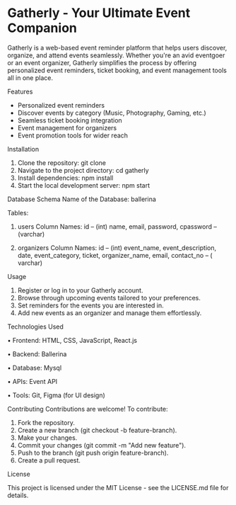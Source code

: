 # Gatherly - Your Ultimate Event Companion
Gatherly is a web-based event
reminder platform that helps users discover, organize, and attend events
seamlessly. Whether you\'re an avid eventgoer or an event organizer,
Gatherly simplifies the process by offering personalized event
reminders, ticket booking, and event management tools all in one place.

Features
-	Personalized event reminders
-	Discover events by category (Music, Photography, Gaming, etc.)
-	Seamless ticket booking integration
-	Event management for organizers
-	Event promotion tools for wider reach

Installation
1. Clone the repository:
   git clone 
2.	Navigate to the project directory:
cd gatherly
2.	Install dependencies:
npm install
3.	Start the local development server:
npm start


Database Schema
Name of the Database: ballerina

Tables:
1.	users
Column Names:
id – (int)
name, email, password, cpassword – (varchar)

3.	organizers
Column Names:
id – (int)
event_name, event_description, date, event_category, ticket, organizer_name, email, contact_no  – ( varchar)


Usage
1.	Register or log in to your Gatherly account.
2.	Browse through upcoming events tailored to your preferences.
3.	Set reminders for the events you are interested in.
4.	Add new events as an organizer and manage them effortlessly.

Technologies Used

•	Frontend: HTML, CSS, JavaScript, React.js

•	Backend: Ballerina

•	Database: Mysql

•	APIs: Event API

•	Tools: Git, Figma (for UI design)



Contributing
Contributions are welcome! To contribute:
1.	Fork the repository.
2.	Create a new branch (git checkout -b feature-branch).
3.	Make your changes.
4.	Commit your changes (git commit -m "Add new feature").
5.	Push to the branch (git push origin feature-branch).
6.	Create a pull request.


License

This project is licensed under the MIT License - see the LICENSE.md file for details.
